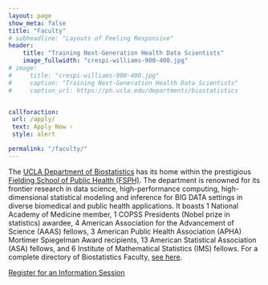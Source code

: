 ```yaml
---
layout: page
show_meta: false
title: "Faculty"
# subheadline: "Layouts of Feeling Responsive"
header:
    title: "Training Next-Generation Health Data Scientists"
    image_fullwidth: "crespi-williams-900-400.jpg"
# image: 
#     title: "crespi-williams-900-400.jpg"
#     caption: "Training Next-Generation Health Data Scientists"
#     caption_url: https://ph.ucla.edu/departments/biostatistics


callforaction:
 url: /apply/
 text: Apply Now ›
 style: alert

permalink: "/faculty/"
---
```


The [UCLA Department of Biostatistics](https://ph.ucla.edu/departments/biostatistics) has its home within the prestigious [Fielding School of Public Health (FSPH)](https://ph.ucla.edu/). The department is renowned for its frontier research in data science, high-performance computing, high-dimensional statistical modeling and inference for BIG DATA settings in diverse biomedical and public health applications. It boasts 1 National Academy of Medicine member, 1 COPSS Presidents (Nobel prize in statistics) awardee, 4 American Association for the Advancement of Science (AAAS) fellows, 3 American Public Health Association (APHA) Mortimer Spiegelman Award recipients, 13 American Statistical Association (ASA) fellows, and 6 Institute of Mathematical Statistics (IMS) fellows. For a complete directory of Biostatistics Faculty, [see here](https://ph.ucla.edu/about/faculty-staff-directory?type=faculty&department[]=85&page=1). 


<div class="row t60 b60">
        <div class="small-12 text-center columns">
            <a class="button large radius info" href="https://ucla.zoom.us/meeting/register/wm_KBmloQRuGWZfXj8qIjQ">Register for an Information Session</a>
        </div><!-- /.small-12.columns -->
</div><!-- /.row -->

<!--## MDSH Faculty-->


